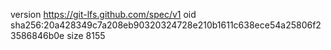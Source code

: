 version https://git-lfs.github.com/spec/v1
oid sha256:20a428349c7a208eb90320324728e210b1611c638ece54a25806f23586846b0e
size 8155
